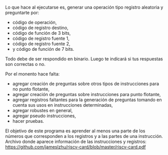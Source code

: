 Lo que hace al ejecutarse es, generar una operación tipo registro aleatoria y preguntarte por:
- código de operación,
- código de registro destino,
- código de función de 3 bits,
- código de registro fuente 1,
- código de registro fuente 2,
- y código de función de 7 bits.

Todo debe de ser respondido en binario. Luego te indicará si tus respuestas son correctas o no.

Por el monento hace falta:
- agregar creación de preguntas sobre otros tipos de instrucciones para no punto flotante,
- agregar creación de preguntas sobre instrucciones para punto flotante,
- agregar registros faltantes para la generación de preguntas tomando en cuenta sus usos en instrucciones determinadas,
- agregar robustes en general,
- agregar pseudo instrucciones,
- hacer pruebas.

El objetivo de este programa es aprender al menos una parte de los números que corresponden a los registros y a las partes de una instrucción. Archivo donde aparece información de las instrucciones y registros: https://github.com/jameslzhu/riscv-card/blob/master/riscv-card.pdf
